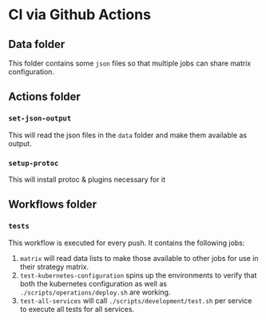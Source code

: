 # CI via Github Actions

## Data folder

This folder contains some `json` files so that multiple jobs can share matrix configuration.

## Actions folder

### `set-json-output`

This will read the json files in the `data` folder and make them available as output.

### `setup-protoc`

This will install protoc & plugins necessary for it

## Workflows folder

### `tests`

This workflow is executed for every push.
It contains the following jobs:

1. `matrix` will read data lists to make those available to other jobs for use in their strategy matrix.
1. `test-kubernetes-configuration` spins up the environments to verify that both the kubernetes configuration as well as `./scripts/operations/deploy.sh` are working.
1. `test-all-services` will call `./scripts/development/test.sh` per service to execute all tests for all services. 
